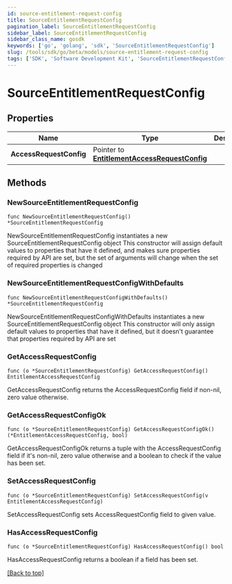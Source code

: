 ```yaml
---
id: source-entitlement-request-config
title: SourceEntitlementRequestConfig
pagination_label: SourceEntitlementRequestConfig
sidebar_label: SourceEntitlementRequestConfig
sidebar_class_name: gosdk
keywords: ['go', 'golang', 'sdk', 'SourceEntitlementRequestConfig'] 
slug: /tools/sdk/go/beta/models/source-entitlement-request-config
tags: ['SDK', 'Software Development Kit', 'SourceEntitlementRequestConfig']
---
```


# SourceEntitlementRequestConfig

## Properties

Name | Type | Description | Notes
------------ | ------------- | ------------- | -------------
**AccessRequestConfig** |  Pointer to [**EntitlementAccessRequestConfig**](entitlement-access-request-config) |  | [optional] 

## Methods

### NewSourceEntitlementRequestConfig

`func NewSourceEntitlementRequestConfig() *SourceEntitlementRequestConfig`

NewSourceEntitlementRequestConfig instantiates a new SourceEntitlementRequestConfig object
This constructor will assign default values to properties that have it defined,
and makes sure properties required by API are set, but the set of arguments
will change when the set of required properties is changed

### NewSourceEntitlementRequestConfigWithDefaults

`func NewSourceEntitlementRequestConfigWithDefaults() *SourceEntitlementRequestConfig`

NewSourceEntitlementRequestConfigWithDefaults instantiates a new SourceEntitlementRequestConfig object
This constructor will only assign default values to properties that have it defined,
but it doesn't guarantee that properties required by API are set

### GetAccessRequestConfig

`func (o *SourceEntitlementRequestConfig) GetAccessRequestConfig() EntitlementAccessRequestConfig`

GetAccessRequestConfig returns the AccessRequestConfig field if non-nil, zero value otherwise.

### GetAccessRequestConfigOk

`func (o *SourceEntitlementRequestConfig) GetAccessRequestConfigOk() (*EntitlementAccessRequestConfig, bool)`

GetAccessRequestConfigOk returns a tuple with the AccessRequestConfig field if it's non-nil, zero value otherwise
and a boolean to check if the value has been set.

### SetAccessRequestConfig

`func (o *SourceEntitlementRequestConfig) SetAccessRequestConfig(v EntitlementAccessRequestConfig)`

SetAccessRequestConfig sets AccessRequestConfig field to given value.

### HasAccessRequestConfig

`func (o *SourceEntitlementRequestConfig) HasAccessRequestConfig() bool`

HasAccessRequestConfig returns a boolean if a field has been set.


[[Back to top]](#) 


